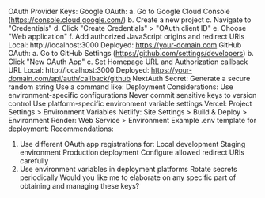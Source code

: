 OAuth Provider Keys:
Google OAuth:
a. Go to Google Cloud Console (https://console.cloud.google.com/)
b. Create a new project
c. Navigate to "Credentials"
d. Click "Create Credentials" > "OAuth client ID"
e. Choose "Web application"
f. Add authorized JavaScript origins and redirect URIs
Local: http://localhost:3000
Deployed: https://your-domain.com
GitHub OAuth:
a. Go to GitHub Settings (https://github.com/settings/developers)
b. Click "New OAuth App"
c. Set Homepage URL and Authorization callback URL
Local: http://localhost:3000
Deployed: https://your-domain.com/api/auth/callback/github
NextAuth Secret:
Generate a secure random string
Use a command like:
Deployment Considerations:
Use environment-specific configurations
Never commit sensitive keys to version control
Use platform-specific environment variable settings
Vercel: Project Settings > Environment Variables
Netlify: Site Settings > Build & Deploy > Environment
Render: Web Service > Environment
Example .env template for deployment:
Recommendations:
1. Use different OAuth app registrations for:
Local development
Staging environment
Production deployment
Configure allowed redirect URIs carefully
3. Use environment variables in deployment platforms
Rotate secrets periodically
Would you like me to elaborate on any specific part of obtaining and managing these keys?